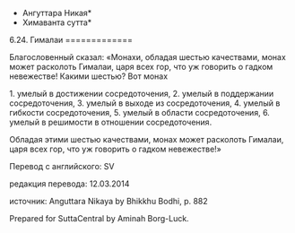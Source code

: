 * Ангуттара Никая*
* Химаванта сутта*

6\.24\. Гималаи
\=\=\=\=\=\=\=\=\=\=\=\=\=

Благословенный сказал: «Монахи, обладая шестью качествами, монах может расколоть Гималаи, царя всех гор, что уж говорить о гадком невежестве\! Какими шестью? Вот монах

1\. умелый в достижении сосредоточения,
2\. умелый в поддержании сосредоточения,
3\. умелый в выходе из сосредоточения,
4\. умелый в гибкости сосредоточения,
5\. умелый в области сосредоточения,
6\. умелый в решимости в отношении сосредоточения\.

Обладая этими шестью качествами, монах может расколоть Гималаи, царя всех гор, что уж говорить о гадком невежестве\!»

Перевод с английского: SV

редакция перевода: 12\.03\.2014

источник: Anguttara Nikaya by Bhikkhu Bodhi, p\. 882

Prepared for SuttaCentral by Aminah Borg\-Luck\.